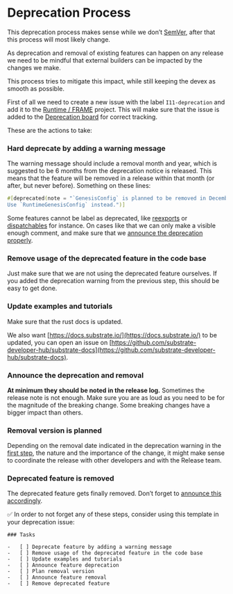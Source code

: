 # Deprecation Process

This deprecation process makes sense while we don’t [SemVer](https://semver.org/), after that this process will most likely change.

As deprecation and removal of existing features can happen on any release we need to be mindful that external builders can be impacted by the changes we make.

This process tries to mitigate this impact, while still keeping the devex as smooth as possible.

First of all we need to create a new issue with the label `I11-deprecation` and add it to the [Runtime / FRAME](https://github.com/orgs/paritytech/projects/40) project. This will make sure that the issue is added to the [Deprecation board](https://github.com/orgs/paritytech/projects/40/views/12) for correct tracking.

These are the actions to take:

### Hard deprecate by adding a warning message

The warning message should include a removal month and year, which is suggested to be 6 months from the deprecation notice is released. This means that the feature will be removed in a release within that month (or after, but never before). Something on these lines:

```rust
#[deprecated(note = "`GenesisConfig` is planned to be removed in December 2023. 
Use `RuntimeGenesisConfig` instead.")]

```

Some features cannot be label as deprecated, like [reexports](https://github.com/rust-lang/rust/issues/30827) or [dispatchables](https://github.com/paritytech/polkadot-sdk/issues/182#issuecomment-1691684159) for instance. On cases like that we can only make a visible enough comment, and make sure that we [announce the deprecation properly](#announce-the-deprecation-and-removal).

### Remove usage of the deprecated feature in the code base

Just make sure that we are not using the deprecated feature ourselves. If you added the deprecation warning from the previous step, this should be easy to get done.

### Update examples and tutorials

Make sure that the rust docs is updated.

We also want [https://docs.substrate.io/](https://docs.substrate.io/) to be updated, you can open an issue on [https://github.com/substrate-developer-hub/substrate-docs](https://github.com/substrate-developer-hub/substrate-docs).

### Announce the deprecation and removal

**At minimum they should be noted in the release log.**
Sometimes the release note is not enough. Make sure you are as loud as you need to be for the magnitude of the breaking change. Some breaking changes have a bigger impact than others.

### Removal version is planned

Depending on the removal date indicated in the deprecation warning in the [first step](#hard-deprecate-by-adding-a-warning-message), the nature and the importance of the change, it might make sense to coordinate the release with other developers and with the Release team.

### Deprecated feature is removed

The deprecated feature gets finally removed. Don’t forget to [announce this accordingly](#announce-the-deprecation-and-removal).

✅ In order to not forget any of these steps, consider using this template in your deprecation issue:
```
### Tasks

-   [ ] Deprecate feature by adding a warning message
-   [ ] Remove usage of the deprecated feature in the code base
-   [ ] Update examples and tutorials
-   [ ] Announce feature deprecation
-   [ ] Plan removal version
-   [ ] Announce feature removal
-   [ ] Remove deprecated feature
```
